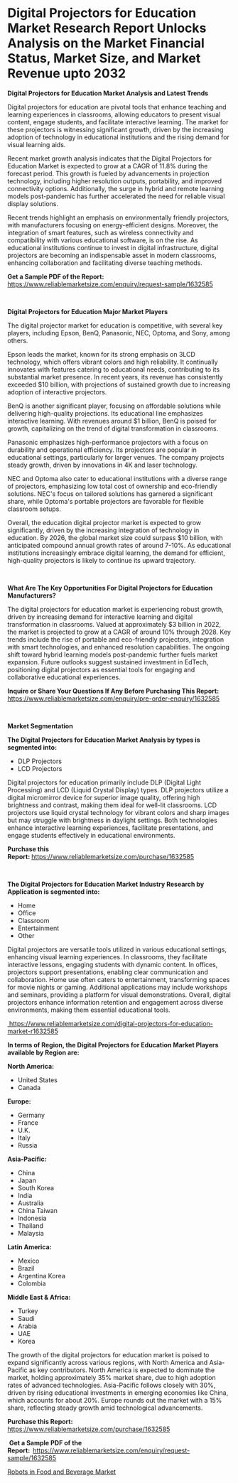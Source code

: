 <p><h1>Digital Projectors for Education Market Research Report Unlocks Analysis on the Market Financial Status, Market Size, and Market Revenue upto 2032</h1></p><p><strong>Digital Projectors for Education Market Analysis and Latest Trends</strong></p>
<p><p>Digital projectors for education are pivotal tools that enhance teaching and learning experiences in classrooms, allowing educators to present visual content, engage students, and facilitate interactive learning. The market for these projectors is witnessing significant growth, driven by the increasing adoption of technology in educational institutions and the rising demand for visual learning aids.</p><p>Recent market growth analysis indicates that the Digital Projectors for Education Market is expected to grow at a CAGR of 11.8% during the forecast period. This growth is fueled by advancements in projection technology, including higher resolution outputs, portability, and improved connectivity options. Additionally, the surge in hybrid and remote learning models post-pandemic has further accelerated the need for reliable visual display solutions.</p><p>Recent trends highlight an emphasis on environmentally friendly projectors, with manufacturers focusing on energy-efficient designs. Moreover, the integration of smart features, such as wireless connectivity and compatibility with various educational software, is on the rise. As educational institutions continue to invest in digital infrastructure, digital projectors are becoming an indispensable asset in modern classrooms, enhancing collaboration and facilitating diverse teaching methods.</p></p>
<p><strong>Get a Sample PDF of the Report:&nbsp;</strong> <a href="https://www.reliablemarketsize.com/enquiry/request-sample/1632585?utm_campaign=3099&utm_medium=2&utm_source=Github&utm_content=ia&utm_term=29032025&utm_id=digital-projectors-for-education">https://www.reliablemarketsize.com/enquiry/request-sample/1632585</a></p>
<p>&nbsp;</p>
<p><strong>Digital Projectors for Education Major Market Players</strong></p>
<p><p>The digital projector market for education is competitive, with several key players, including Epson, BenQ, Panasonic, NEC, Optoma, and Sony, among others. </p><p>Epson leads the market, known for its strong emphasis on 3LCD technology, which offers vibrant colors and high reliability. It continually innovates with features catering to educational needs, contributing to its substantial market presence. In recent years, its revenue has consistently exceeded $10 billion, with projections of sustained growth due to increasing adoption of interactive projectors.</p><p>BenQ is another significant player, focusing on affordable solutions while delivering high-quality projections. Its educational line emphasizes interactive learning. With revenues around $1 billion, BenQ is poised for growth, capitalizing on the trend of digital transformation in classrooms.</p><p>Panasonic emphasizes high-performance projectors with a focus on durability and operational efficiency. Its projectors are popular in educational settings, particularly for larger venues. The company projects steady growth, driven by innovations in 4K and laser technology.</p><p>NEC and Optoma also cater to educational institutions with a diverse range of projectors, emphasizing low total cost of ownership and eco-friendly solutions. NEC's focus on tailored solutions has garnered a significant share, while Optoma's portable projectors are favorable for flexible classroom setups.</p><p>Overall, the education digital projector market is expected to grow significantly, driven by the increasing integration of technology in education. By 2026, the global market size could surpass $10 billion, with anticipated compound annual growth rates of around 7-10%. As educational institutions increasingly embrace digital learning, the demand for efficient, high-quality projectors is likely to continue its upward trajectory.</p></p>
<p>&nbsp;</p>
<p><strong>What Are The Key Opportunities For Digital Projectors for Education Manufacturers?</strong></p>
<p><p>The digital projectors for education market is experiencing robust growth, driven by increasing demand for interactive learning and digital transformation in classrooms. Valued at approximately $3 billion in 2022, the market is projected to grow at a CAGR of around 10% through 2028. Key trends include the rise of portable and eco-friendly projectors, integration with smart technologies, and enhanced resolution capabilities. The ongoing shift toward hybrid learning models post-pandemic further fuels market expansion. Future outlooks suggest sustained investment in EdTech, positioning digital projectors as essential tools for engaging and collaborative educational experiences.</p></p>
<p><strong>Inquire or Share Your Questions If Any Before Purchasing This Report:</strong> <a href="https://www.reliablemarketsize.com/enquiry/pre-order-enquiry/1632585?utm_campaign=3099&utm_medium=2&utm_source=Github&utm_content=ia&utm_term=29032025&utm_id=digital-projectors-for-education">https://www.reliablemarketsize.com/enquiry/pre-order-enquiry/1632585</a></p>
<p>&nbsp;</p>
<p><strong>Market Segmentation</strong></p>
<p><strong>The Digital Projectors for Education Market Analysis by types is segmented into:</strong></p>
<p><ul><li>DLP Projectors</li><li>LCD Projectors</li></ul></p>
<p><p>Digital projectors for education primarily include DLP (Digital Light Processing) and LCD (Liquid Crystal Display) types. DLP projectors utilize a digital micromirror device for superior image quality, offering high brightness and contrast, making them ideal for well-lit classrooms. LCD projectors use liquid crystal technology for vibrant colors and sharp images but may struggle with brightness in daylight settings. Both technologies enhance interactive learning experiences, facilitate presentations, and engage students effectively in educational environments.</p></p>
<p><strong>Purchase this Report:&nbsp;</strong><a href="https://www.reliablemarketsize.com/purchase/1632585?utm_campaign=3099&utm_medium=2&utm_source=Github&utm_content=ia&utm_term=29032025&utm_id=digital-projectors-for-education">https://www.reliablemarketsize.com/purchase/1632585</a></p>
<p>&nbsp;</p>
<p><strong>The Digital Projectors for Education Market Industry Research by Application is segmented into:</strong></p>
<p><ul><li>Home</li><li>Office</li><li>Classroom</li><li>Entertainment</li><li>Other</li></ul></p>
<p><p>Digital projectors are versatile tools utilized in various educational settings, enhancing visual learning experiences. In classrooms, they facilitate interactive lessons, engaging students with dynamic content. In offices, projectors support presentations, enabling clear communication and collaboration. Home use often caters to entertainment, transforming spaces for movie nights or gaming. Additional applications may include workshops and seminars, providing a platform for visual demonstrations. Overall, digital projectors enhance information retention and engagement across diverse environments, making them essential educational tools.</p></p>
<p><a href="https://www.reliablemarketsize.com/digital-projectors-for-education-market-r1632585?utm_campaign=3099&utm_medium=2&utm_source=Github&utm_content=ia&utm_term=29032025&utm_id=digital-projectors-for-education">&nbsp;https://www.reliablemarketsize.com/digital-projectors-for-education-market-r1632585</a></p>
<p><strong>In terms of Region, the Digital Projectors for Education Market Players available by Region are:</strong></p>
<p>
    <p> <strong> North America: </strong>
        <ul>
            <li>United States</li>
            <li>Canada</li>
        </ul>
        </p> 
    <p> <strong> Europe: </strong>
        <ul>
            <li>Germany</li>
            <li>France</li>
            <li>U.K.</li>
            <li>Italy</li>
            <li>Russia</li>
        </ul>
        </p> 
    <p> <strong> Asia-Pacific: </strong>
        <ul>
            <li>China</li>
            <li>Japan</li>
            <li>South Korea</li>
            <li>India</li>
            <li>Australia</li>
            <li>China Taiwan</li>
            <li>Indonesia</li>
            <li>Thailand</li>
            <li>Malaysia</li>
        </ul>
        </p> 
    <p> <strong> Latin America: </strong>
        <ul>
            <li>Mexico</li>
            <li>Brazil</li>
            <li>Argentina Korea</li>
            <li>Colombia</li>
        </ul>
        </p> 
    <p> <strong> Middle East & Africa: </strong>
        <ul>
            <li>Turkey</li>
            <li>Saudi</li>
            <li>Arabia</li>
            <li>UAE</li>
            <li>Korea</li>
        </ul>
    </p>
    </p>
<p><p>The growth of the digital projectors for education market is poised to expand significantly across various regions, with North America and Asia-Pacific as key contributors. North America is expected to dominate the market, holding approximately 35% market share, due to high adoption rates of advanced technologies. Asia-Pacific follows closely with 30%, driven by rising educational investments in emerging economies like China, which accounts for about 20%. Europe rounds out the market with a 15% share, reflecting steady growth amid technological advancements.</p></p>
<p><strong>Purchase this Report: </strong><a href="https://www.reliablemarketsize.com/purchase/1632585?utm_campaign=3099&utm_medium=2&utm_source=Github&utm_content=ia&utm_term=29032025&utm_id=digital-projectors-for-education">https://www.reliablemarketsize.com/purchase/1632585</a></p>
<p>&nbsp;<strong>Get a Sample PDF of the Report:&nbsp;&nbsp;</strong><a href="https://www.reliablemarketsize.com/enquiry/request-sample/1632585?utm_campaign=3099&utm_medium=2&utm_source=Github&utm_content=ia&utm_term=29032025&utm_id=digital-projectors-for-education">https://www.reliablemarketsize.com/enquiry/request-sample/1632585</a></p>
<p><strong></strong></p>
<p><p><a href="https://github.com/shopovdjondo/Market-Research-Report-List-1/blob/main/robots-in-food-and-beverage-market.md?utm_campaign=3099&utm_medium=2&utm_source=Github&utm_content=ia&utm_term=29032025&utm_id=digital-projectors-for-education">Robots in Food and Beverage Market</a></p></p>